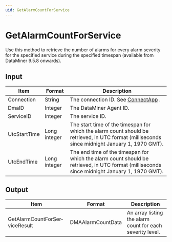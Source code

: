 ```yaml
---
uid: GetAlarmCountForService
---
```


# GetAlarmCountForService

Use this method to retrieve the number of alarms for every alarm severity for the specified service during the specified timespan (available from DataMiner 9.5.8 onwards).

## Input

| Item         | Format       | Description                                                                                                                                    |
|--------------|--------------|------------------------------------------------------------------------------------------------------------------------------------------------|
| Connection   | String       | The connection ID. See [ConnectApp](xref:ConnectApp) .                                                                                           |
| DmaID        | Integer      | The DataMiner Agent ID.                                                                                                                        |
| ServiceID    | Integer      | The service ID.                                                                                                                                |
| UtcStartTime | Long integer | The start time of the timespan for which the alarm count should be retrieved, in UTC format (milliseconds since midnight January 1, 1970 GMT). |
| UtcEndTime   | Long integer | The end time of the timespan for which the alarm count should be retrieved, in UTC format (milliseconds since midnight January 1, 1970 GMT).   |

## Output

| Item                           | Format            | Description                                               |
|--------------------------------|-------------------|-----------------------------------------------------------|
| GetAlarmCountForSer­viceResult | DMAAlarmCountData | An array listing the alarm count for each severity level. |

